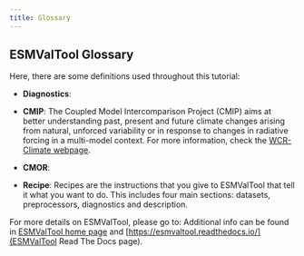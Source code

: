 ```yaml
---
title: Glossary 
---
```


## ESMValTool Glossary

Here, there are some definitions used throughout this tutorial:

- **Diagnostics**:

- **CMIP**: The Coupled Model Intercomparison Project (CMIP) aims at better understanding past, present and future climate changes arising from natural, unforced variability or in response to changes in radiative forcing in a multi-model context. For more information, check the [WCR-Climate webpage](https://www.wcrp-climate.org/).

- **CMOR**:

- **Recipe**: Recipes are the instructions that you give to ESMValTool that tell it what you want to do. This includes four main sections: datasets, preprocessors, diagnostics and description.

For more details on ESMValTool, please go to:
Additional info can be found in [ESMValTool home page](https://esmvaltool.org)
and [https://esmvaltool.readthedocs.io/](ESMValTool Read The Docs page).

